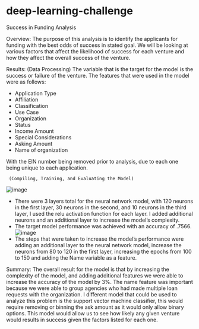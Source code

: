 # deep-learning-challenge

Success in Funding Analysis

Overview:
	The purpose of this analysis is to identify the applicants for funding with the best odds of success in stated goal. We will be looking at various factors that affect the likelihood of success for each venture and how they affect the overall success of the venture.

Results:
     (Data Processing)
	The variable that is the target for the model is the success or failure of the venture. The features that were used in the model were as follows:
-	Application Type
-	Affiliation
-	Classification
-	Use Case
-	Organization
-	Status
-	Income Amount
-	Special Considerations
-	Asking Amount
-	Name of organization

With the EIN number being removed prior to analysis, due to each one being unique to each application.

     (Compiling, Training, and Evaluating the Model)
![image](https://github.com/lynchch4/deep-learning-challenge/assets/117898475/2462cb4f-c28b-4fdb-a3d5-c4caecd782dc)
-	There were 3 layers total for the neural network model, with 120 neurons in the first layer, 30 neurons in the second, and 10 neurons in the third layer, I used the relu activation function for each layer. I added additional neurons and an additional layer to increase the model’s complexity.
-	The target model performance was achieved with an accuracy of .7566.
![image](https://github.com/lynchch4/deep-learning-challenge/assets/117898475/369f61e1-6cef-4ddc-9d99-53b8b295c133)
-	The steps that were taken to increase the model’s performance were adding an additional layer to the neural network model, increase the neurons from 80 to 120 in the first layer, increasing the epochs from 100 to 150 and adding the Name variable as a feature.

Summary:
The overall result for the model is that by increasing the complexity of the model, and adding additional features we were able to increase the accuracy of the model by 3%. The name feature was important because we were able to group agencies who had made multiple loan requests with the organization. I different model that could be used to analyze this problem is the support vector machine classifier, this would require removing or binning the ask amount as it would only allow binary options.  This model would allow us to see how likely any given venture would results in success given the factors listed for each one.	



